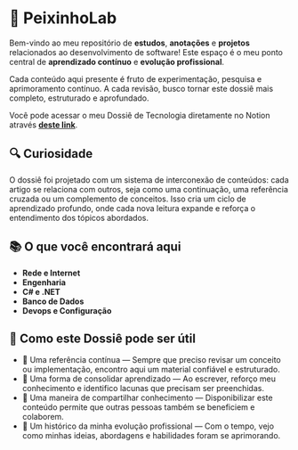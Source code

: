 # 🌟 PeixinhoLab

Bem-vindo ao meu repositório de **estudos**, **anotações** e **projetos** relacionados ao desenvolvimento de software! Este espaço é o meu ponto central de **aprendizado contínuo** e **evolução profissional**. 

Cada conteúdo aqui presente é fruto de experimentação, pesquisa e aprimoramento contínuo. A cada revisão, busco tornar este dossiê mais completo, estruturado e aprofundado.

Você pode acessar o meu Dossiê de Tecnologia diretamente no Notion através [**deste link**](https://yuripeixinho.notion.site/softwares-77d94a6b7153434283fb78d9e616f138?pvs=74).

## 🔍 Curiosidade
O dossiê foi projetado com um sistema de interconexão de conteúdos: cada artigo se relaciona com outros, seja como uma continuação, uma referência cruzada ou um complemento de conceitos. Isso cria um ciclo de aprendizado profundo, onde cada nova leitura expande e reforça o entendimento dos tópicos abordados.

## 📚 O que você encontrará aqui
- **Rede e Internet**
- **Engenharia**
- **C# e .NET**
- **Banco de Dados**
- **Devops e Configuração**

## 🔧 Como este Dossiê pode ser útil
- 📖 Uma referência contínua — Sempre que preciso revisar um conceito ou implementação, encontro aqui um material confiável e estruturado.
- 🚀 Uma forma de consolidar aprendizado — Ao escrever, reforço meu conhecimento e identifico lacunas que precisam ser preenchidas.
- 🤝 Uma maneira de compartilhar conhecimento — Disponibilizar este conteúdo permite que outras pessoas também se beneficiem e colaborem.
- 📌 Um histórico da minha evolução profissional — Com o tempo, vejo como minhas ideias, abordagens e habilidades foram se aprimorando.
